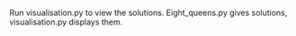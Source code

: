 Run visualisation.py to view the solutions.
Eight_queens.py gives solutions, visualisation.py displays them.
